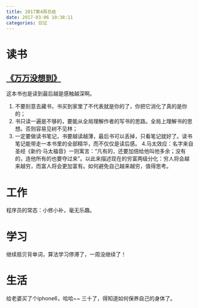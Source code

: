 ```yaml
---
title: 2017第4周总结
date: 2017-03-06 10:38:11
categories: 日记
---
```


# 读书
## [《万万没想到》](https://book.douban.com/subject/25986341/) 
这本书也是读到最后越是感触越深啊。
1. 不要刻意去藏书，书买到家里了不代表就是你的了，你把它消化了真的是你的；
2. 书只读一遍是不够的，要能从全局理解作者的写书的思路。全局上理解书的思想。否则容易见树不见林；
3. 一定要做读书笔记，书要越读越薄，最后书可以丢掉，只看笔记就好了。读书笔记能带走一本书里的全部精华，而不仅仅是读后感。
4.马太效应：名字来自圣经《新约·马太福音》一则寓言：“凡有的，还要加倍给他叫他多余；没有的，连他所有的也要夺过来”。以此来描述现在的穷富两级分化：穷人将会越来越穷，而富人将会更加富有。如何避免自己越来越穷，值得思考。

# 工作
程序员的常态：小修小补，毫无乐趣。


# 学习
继续扇贝背单词，算法学习停滞了，一周没继续了！

# 生活
给老婆买了个iphone6，哈哈~~
三十了，得知道如何保养自己的身体了。